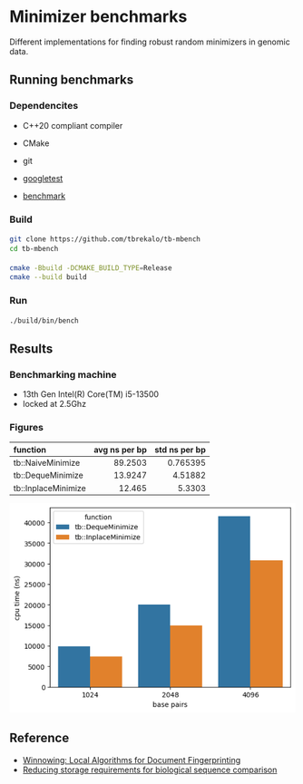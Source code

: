 # Minimizer benchmarks
Different implementations for finding robust random minimizers in genomic data.

## Running benchmarks

### Dependencites
- C++20 compliant compiler
- CMake
- git

- [googletest](https://github.com/google/googletest)
- [benchmark](https://github.com/google/benchmark)

### Build
```bash
git clone https://github.com/tbrekalo/tb-mbench
cd tb-mbench

cmake -Bbuild -DCMAKE_BUILD_TYPE=Release
cmake --build build
```

### Run
```bash
./build/bin/bench
```

## Results

### Benchmarking machine
- 13th Gen Intel(R) Core(TM) i5-13500
- locked at 2.5Ghz

### Figures
| function            |   avg ns per bp |   std ns per bp |
|:--------------------|----------------:|----------------:|
| tb::NaiveMinimize   |         89.2503 |        0.765395 |
| tb::DequeMinimize   |         13.9247 |        4.51882  |
| tb::InplaceMinimize |         12.465  |        5.3303   |

![](misc/perf.png)

## Reference
- [Winnowing: Local Algorithms for Document Fingerprinting](http://dx.doi.org/10.1145/872769.872770)
- [Reducing storage requirements for biological sequence comparison](https://doi.org/10.1093/bioinformatics/bth408)